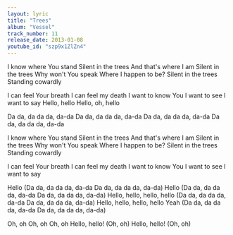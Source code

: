 ```yaml
---
layout: lyric
title: "Trees"
album: "Vessel"
track_number: 11
release_date: 2013-01-08
youtube_id: "szp9x1ZlZn4"
---
```


I know where You stand
Silent in the trees
And that's where I am
Silent in the trees
Why won't You speak
Where I happen to be?
Silent in the trees
Standing cowardly

I can feel Your breath
I can feel my death
I want to know You
I want to see
I want to say
Hello, hello
Hello, oh, hello

Da da, da da da, da-da
Da da, da da da, da-da
Da da, da da da, da-da
Da da, da da da, da-da

I know where You stand
Silent in the trees
And that's where I am
Silent in the trees
Why won't You speak
Where I happen to be?
Silent in the trees
Standing cowardly

I can feel Your breath
I can feel my death
I want to know You
I want to see
I want to say

Hello (Da da, da da da, da-da
Da da, da da da, da-da)
Hello (Da da, da da da, da-da
Da da, da da da, da-da)
Hello, hello, hello, hello
(Da da, da da da, da-da
Da da, da da da, da-da)
Hello, hello, hello, hello
Yeah (Da da, da da da, da-da
Da da, da da da, da-da)

Oh, oh
Oh, oh
Oh, oh
Hello, hello! (Oh, oh)
Hello, hello! (Oh, oh)
